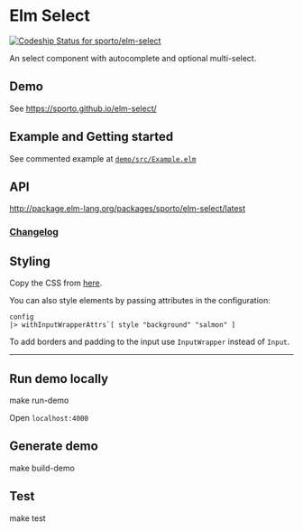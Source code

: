 # Elm Select

[ ![Codeship Status for sporto/elm-select](https://app.codeship.com/projects/dbe35340-8a15-0135-1341-166aadcd1cb7/status?branch=master)](https://app.codeship.com/projects/248929)

An select component with autocomplete and optional multi-select.

## Demo

See https://sporto.github.io/elm-select/

## Example and Getting started

See commented example at [`demo/src/Example.elm`](demo/src/Example.elm)

## API

<http://package.elm-lang.org/packages/sporto/elm-select/latest>

### [Changelog](./CHANGELOG.md)

## Styling

Copy the CSS from [here](https://github.com/sporto/elm-select/blob/master/src/styles.css).

You can also style elements by passing attributes in the configuration:

```
config
|> withInputWrapperAttrs`[ style "background" "salmon" ]
```

To add borders and padding to the input use `InputWrapper` instead of `Input`.

---

## Run demo locally

  make run-demo

Open `localhost:4000`

## Generate demo

  make build-demo

## Test

  make test
